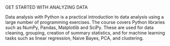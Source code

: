 GET STARTED WITH ANALYZING DATA

Data analysis with Python is a practical introduction to data analysis using a large number of programming exercises.
The course covers Python libraries such as NumPy, Pandas, Matplotlib and SciPy. These are used for data cleaning, grouping, creation of summary statistics, 
and for machine learning tasks such as linear regression, Naive Bayes, PCA, and clustering.
